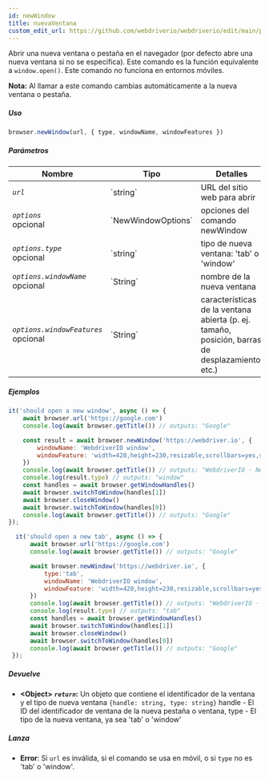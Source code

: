 ```yaml
---
id: newWindow
title: nuevaVentana
custom_edit_url: https://github.com/webdriverio/webdriverio/edit/main/packages/webdriverio/src/commands/browser/newWindow.ts
---
```


Abrir una nueva ventana o pestaña en el navegador (por defecto abre una nueva ventana si no se especifica).
Este comando es la función equivalente a `window.open()`. Este comando no funciona en entornos móviles.

__Nota:__ Al llamar a este comando cambias automáticamente a la nueva ventana o pestaña.

##### Uso

```js
browser.newWindow(url, { type, windowName, windowFeatures })
```

##### Parámetros

<table>
  <thead>
    <tr>
      <th>Nombre</th><th>Tipo</th><th>Detalles</th>
    </tr>
  </thead>
  <tbody>
    <tr>
      <td><code><var>url</var></code></td>
      <td>`string`</td>
      <td>URL del sitio web para abrir</td>
    </tr>
    <tr>
      <td><code><var>options</var></code><br /><span className="label labelWarning">opcional</span></td>
      <td>`NewWindowOptions`</td>
      <td>opciones del comando newWindow</td>
    </tr>
    <tr>
      <td><code><var>options.type</var></code><br /><span className="label labelWarning">opcional</span></td>
      <td>`string`</td>
      <td>tipo de nueva ventana: 'tab' o 'window'</td>
    </tr>
    <tr>
      <td><code><var>options.windowName</var></code><br /><span className="label labelWarning">opcional</span></td>
      <td>`String`</td>
      <td>nombre de la nueva ventana</td>
    </tr>
    <tr>
      <td><code><var>options.windowFeatures</var></code><br /><span className="label labelWarning">opcional</span></td>
      <td>`String`</td>
      <td>características de la ventana abierta (p. ej. tamaño, posición, barras de desplazamiento, etc.)</td>
    </tr>
  </tbody>
</table>

##### Ejemplos

```js title="newWindowSync.js"
it('should open a new window', async () => {
    await browser.url('https://google.com')
    console.log(await browser.getTitle()) // outputs: "Google"

    const result = await browser.newWindow('https://webdriver.io', {
        windowName: 'WebdriverIO window',
        windowFeature: 'width=420,height=230,resizable,scrollbars=yes,status=1',
    })
    console.log(await browser.getTitle()) // outputs: "WebdriverIO · Next-gen browser and mobile automation test framework for Node.js"
    console.log(result.type) // outputs: "window"
    const handles = await browser.getWindowHandles()
    await browser.switchToWindow(handles[1])
    await browser.closeWindow()
    await browser.switchToWindow(handles[0])
    console.log(await browser.getTitle()) // outputs: "Google"
});

```

```js title="newTabSync.js"
  it('should open a new tab', async () => {
      await browser.url('https://google.com')
      console.log(await browser.getTitle()) // outputs: "Google"

      await browser.newWindow('https://webdriver.io', {
          type:'tab',
          windowName: 'WebdriverIO window',
          windowFeature: 'width=420,height=230,resizable,scrollbars=yes,status=1',
      })
      console.log(await browser.getTitle()) // outputs: "WebdriverIO · Next-gen browser and mobile automation test framework for Node.js"
      console.log(result.type) // outputs: "tab"
      const handles = await browser.getWindowHandles()
      await browser.switchToWindow(handles[1])
      await browser.closeWindow()
      await browser.switchToWindow(handles[0])
      console.log(await browser.getTitle()) // outputs: "Google"
 });
```

##### Devuelve

- **&lt;Object&gt;**
            **<code><var>return</var></code>:**           Un objeto que contiene el identificador de la ventana y el tipo de nueva ventana `{handle: string, type: string}` handle - El ID del identificador de ventana de la nueva pestaña o ventana, type - El tipo de la nueva ventana, ya sea 'tab' o 'window'    
##### Lanza

- **Error**:  Si `url` es inválida, si el comando se usa en móvil, o si `type` no es 'tab' o 'window'.